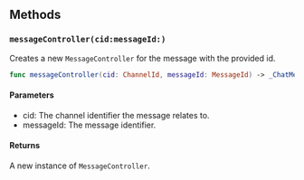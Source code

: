 
## Methods

### `messageController(cid:messageId:)`

Creates a new `MessageController` for the message with the provided id.

``` swift
func messageController(cid: ChannelId, messageId: MessageId) -> _ChatMessageController<ExtraData> 
```

#### Parameters

  - cid: The channel identifier the message relates to.
  - messageId: The message identifier.

#### Returns

A new instance of `MessageController`.
